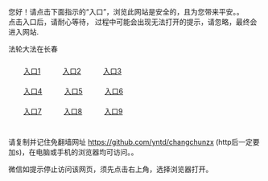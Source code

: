 您好！请点击下面指示的“入口”，浏览此网站是安全的，且为您带来平安。。 <br/>
点击入口后，请耐心等待， 过程中可能会出现无法打开的提示，请忽略，最终会进入网站. </br>

法轮大法在长春<br/>
<div style="padding:10px"><a style="margin:20px" target="_blank" href="https://d2um7zticsia95.cloudfront.net/2Qpsp?ezwdxbft" id="ccLink1" rel="nofollow">入口1</a> <a target="_blank" style="margin:20px" href="https://d2t2a7zq5u4bhw.cloudfront.net/2Qpsp?swoegwx" id="ccLink2" rel="nofollow">入口2</a> <a style="margin:20px" target="_blank" href="https://d2jgc3ra0s17i7.cloudfront.net/2Qpsp?hharopkd" id="ccLink3" rel="nofollow">入口3</a></div>

<div style="padding:10px" ><a style="margin:20px" target="_blank" href="https://d2um7zticsia95.cloudfront.net/2Qpsp?ezwdxbft" id="ccLink4" rel="nofollow">入口4</a> <a style="margin:20px" href="https://d2t2a7zq5u4bhw.cloudfront.net/2Qpsp?swoegwx" target="_blank" id="ccLink5" rel="nofollow">入口5</a> <a style="margin:20px" href="https://d2jgc3ra0s17i7.cloudfront.net/2Qpsp?hharopkd" target="_blank" id="ccLink6" rel="nofollow">入口6</a></div>

<div style="padding:10px"><a style="margin:20px" target="_blank" href="https://d2um7zticsia95.cloudfront.net/2Qpsp?ezwdxbft" id="ccLink7" rel="nofollow">入口7</a> <a style="margin:20px" href="https://d2t2a7zq5u4bhw.cloudfront.net/2Qpsp?swoegwx" target="_blank" id="ccLink8" rel="nofollow">入口8</a> <a style="margin:20px" target="_blank" href="https://d2jgc3ra0s17i7.cloudfront.net/2Qpsp?hharopkd" id="ccLink9" rel="nofollow">入口9</a></div>

<br/>



请复制并记住免翻墙网址 https://github.com/yntd/changchunzx (http后一定要加s)，在电脑或手机的浏览器均可访问。。<br/>

微信如提示停止访问该网页，须先点击右上角，选择浏览器打开。
